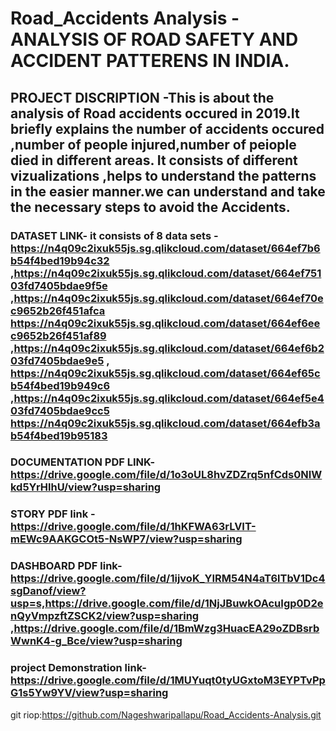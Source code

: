 # Road_Accidents Analysis - ANALYSIS OF ROAD SAFETY AND  ACCIDENT PATTERENS IN INDIA.
## PROJECT DISCRIPTION -This is about the analysis of Road accidents occured in 2019.It briefly explains the number of accidents occured ,number of people injured,number of peiople died in different areas. It consists of different vizualizations ,helps to understand the patterns in the easier manner.we can understand and take the necessary steps to avoid the Accidents.
### DATASET LINK- it consists of 8 data sets -https://n4q09c2ixuk55js.sg.qlikcloud.com/dataset/664ef7b6b54f4bed19b94c32 ,https://n4q09c2ixuk55js.sg.qlikcloud.com/dataset/664ef75103fd7405bdae9f5e ,https://n4q09c2ixuk55js.sg.qlikcloud.com/dataset/664ef70ec9652b26f451afca                    https://n4q09c2ixuk55js.sg.qlikcloud.com/dataset/664ef6eec9652b26f451af89 ,https://n4q09c2ixuk55js.sg.qlikcloud.com/dataset/664ef6b203fd7405bdae9e5 ,                     https://n4q09c2ixuk55js.sg.qlikcloud.com/dataset/664ef65cb54f4bed19b949c6 ,https://n4q09c2ixuk55js.sg.qlikcloud.com/dataset/664ef5e403fd7405bdae9cc5                    https://n4q09c2ixuk55js.sg.qlikcloud.com/dataset/664efb3ab54f4bed19b95183
### DOCUMENTATION PDF LINK-https://drive.google.com/file/d/1o3oUL8hvZDZrq5nfCds0NIWkd5YrHlhU/view?usp=sharing
### STORY PDF link -https://drive.google.com/file/d/1hKFWA63rLVIT-mEWc9AAKGCOt5-NsWP7/view?usp=sharing
### DASHBOARD PDF link-https://drive.google.com/file/d/1ijvoK_YIRM54N4aT6lTbV1Dc4sgDanof/view?usp=s,https://drive.google.com/file/d/1NjJBuwkOAcuIgp0D2enQyVmpzftZSCK2/view?usp=sharing ,https://drive.google.com/file/d/1BmWzg3HuacEA29oZDBsrbWwnK4-g_Bce/view?usp=sharing
### project Demonstration link-https://drive.google.com/file/d/1MUYuqt0tyUGxtoM3EYPTvPpG1s5Yw9YV/view?usp=sharing
git riop:https://github.com/Nageshwaripallapu/Road_Accidents-Analysis.git
